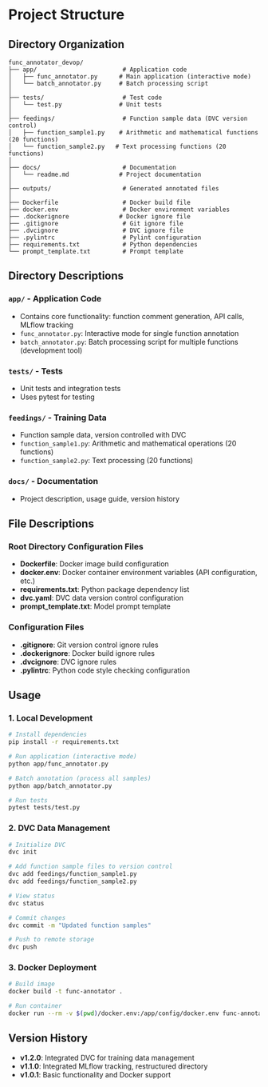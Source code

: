 # Project Structure

## Directory Organization

```
func_annotator_devop/
├── app/                        # Application code
│   ├── func_annotator.py      # Main application (interactive mode)
│   └── batch_annotator.py     # Batch processing script
│
├── tests/                      # Test code
│   └── test.py                # Unit tests
│
├── feedings/                   # Function sample data (DVC version control)
│   ├── function_sample1.py    # Arithmetic and mathematical functions (20 functions)
│   └── function_sample2.py   # Text processing functions (20 functions)
│
├── docs/                       # Documentation
│   └── readme.md              # Project documentation
│
├── outputs/                    # Generated annotated files
│
├── Dockerfile                  # Docker build file
├── docker.env                  # Docker environment variables
├── .dockerignore              # Docker ignore file
├── .gitignore                  # Git ignore file
├── .dvcignore                  # DVC ignore file
├── .pylintrc                   # Pylint configuration
├── requirements.txt            # Python dependencies
└── prompt_template.txt         # Prompt template
```

## Directory Descriptions

### `app/` - Application Code
- Contains core functionality: function comment generation, API calls, MLflow tracking
- `func_annotator.py`: Interactive mode for single function annotation
- `batch_annotator.py`: Batch processing script for multiple functions (development tool)

### `tests/` - Tests
- Unit tests and integration tests
- Uses pytest for testing

### `feedings/` - Training Data
- Function sample data, version controlled with DVC
- `function_sample1.py`: Arithmetic and mathematical operations (20 functions)
- `function_sample2.py`: Text processing (20 functions)

### `docs/` - Documentation
- Project description, usage guide, version history

## File Descriptions

### Root Directory Configuration Files
- **Dockerfile**: Docker image build configuration
- **docker.env**: Docker container environment variables (API configuration, etc.)
- **requirements.txt**: Python package dependency list
- **dvc.yaml**: DVC data version control configuration
- **prompt_template.txt**: Model prompt template

### Configuration Files
- **.gitignore**: Git version control ignore rules
- **.dockerignore**: Docker build ignore rules
- **.dvcignore**: DVC ignore rules
- **.pylintrc**: Python code style checking configuration

## Usage

### 1. Local Development
```bash
# Install dependencies
pip install -r requirements.txt

# Run application (interactive mode)
python app/func_annotator.py

# Batch annotation (process all samples)
python app/batch_annotator.py

# Run tests
pytest tests/test.py
```

### 2. DVC Data Management
```bash
# Initialize DVC
dvc init

# Add function sample files to version control
dvc add feedings/function_sample1.py
dvc add feedings/function_sample2.py

# View status
dvc status

# Commit changes
dvc commit -m "Updated function samples"

# Push to remote storage
dvc push
```

### 3. Docker Deployment
```bash
# Build image
docker build -t func-annotator .

# Run container
docker run --rm -v $(pwd)/docker.env:/app/config/docker.env func-annotator
```

## Version History
- **v1.2.0**: Integrated DVC for training data management
- **v1.1.0**: Integrated MLflow tracking, restructured directory
- **v1.0.1**: Basic functionality and Docker support
